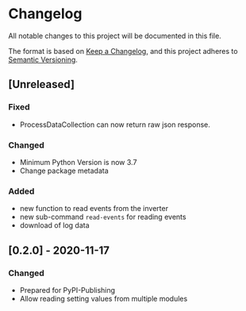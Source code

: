 # Changelog
All notable changes to this project will be documented in this file.

The format is based on [Keep a Changelog](https://keepachangelog.com/en/1.0.0/),
and this project adheres to [Semantic Versioning](https://semver.org/spec/v2.0.0.html).

## [Unreleased]
### Fixed
- ProcessDataCollection can now return raw json response.
### Changed
- Minimum Python Version is now 3.7
- Change package metadata
### Added
- new function to read events from the inverter
- new sub-command `read-events` for reading events
- download of log data


## [0.2.0] - 2020-11-17
### Changed
- Prepared for PyPI-Publishing
- Allow reading setting values from multiple modules 



